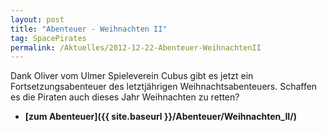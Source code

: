 ```yaml
---
layout: post
title: "Abenteuer - Weihnachten II"
tag: SpacePirates
permalink: /Aktuelles/2012-12-22-Abenteuer-WeihnachtenII
---
```


Dank Oliver vom Ulmer Spieleverein Cubus gibt es jetzt ein Fortsetzungsabenteuer des letztjährigen Weihnachtsabenteuers. Schaffen es die Piraten auch dieses Jahr Weihnachten zu retten?

- **[zum Abenteuer]({{ site.baseurl }}/Abenteuer/Weihnachten_II/)**
